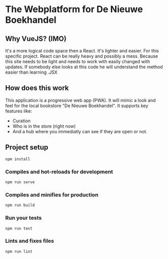 # The Webplatform for De Nieuwe Boekhandel


## Why VueJS? (IMO)

It's a more logical code space then a React. It's lighter and easier. For this specific project.
React can be really heavy and possibly a mess. Because this site needs to be light and needs to work with easily changed with updates.
If somebody else looks at this code he will understand the method easier than learning .JSX

## How does this work

This application is a progressive web app (PWA). It will mimic a look and feel for the local bookstore "De Nieuwe Boekhandel".
It supports key features like:
- Curation
- Who is in the store (right now)
- And a hub where you immediatly can see if they are open or not.

## Project setup
```
npm install
```

### Compiles and hot-reloads for development
```
npm run serve
```

### Compiles and minifies for production
```
npm run build
```

### Run your tests
```
npm run test
```

### Lints and fixes files
```
npm run lint
```
